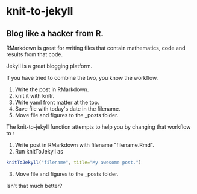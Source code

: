 # knit-to-jekyll
## Blog like a hacker from R. 

RMarkdown is great for writing files that contain mathematics, code and results
from that code. 

Jekyll is a great blogging platform. 

If you have tried to combine the two, you know the workflow. 

1. Write the post in RMarkdown. 
2. knit it with knitr. 
3. Write yaml front matter at the top. 
4. Save file with today's date in the filename. 
5. Move file and figures to the _posts folder. 

The knit-to-jekyll function attempts to help you by changing that workflow to : 

1. Write post in RMarkdown with filename "filename.Rmd". 
2. Run knitToJekyll as 

```R
knitToJekyll("filename", title="My awesome post.")
```

3. Move file and figures to the _posts folder. 

Isn't that much better?
